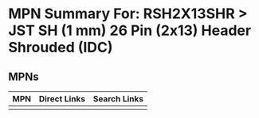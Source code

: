 



# MPN Summary For: RSH2X13SHR > JST SH (1 mm) 26 Pin (2x13) Header Shrouded (IDC)

## MPNs
  

|MPN|Direct Links|Search Links|
| :--- | :--- | :--- |
||||
